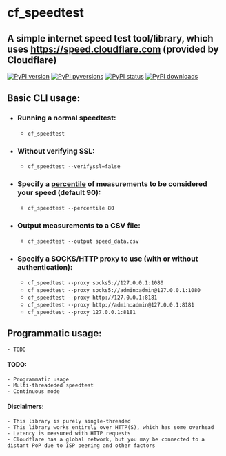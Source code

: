 # cf_speedtest

## A simple internet speed test tool/library, which uses https://speed.cloudflare.com (provided by Cloudflare)

[![PyPI version](https://img.shields.io/pypi/v/cf-speedtest.svg)](https://pypi.python.org/pypi/cf-speedtest)
[![PyPI pyversions](https://img.shields.io/pypi/pyversions/cf-speedtest.svg)](https://pypi.python.org/pypi/cf-speedtest)
[![PyPI status](https://img.shields.io/pypi/status/cf-speedtest.svg)](https://pypi.python.org/pypi/cf-speedtest)
[![PyPI downloads](https://img.shields.io/pypi/dm/cf-speedtest.svg)](https://pypi.python.org/pypi/cf-speedtest)

## Basic CLI usage:

- ### Running a normal speedtest:
	- `cf_speedtest`

- ### Without verifying SSL:
	- `cf_speedtest --verifyssl=false`

- ### Specify a [percentile](https://en.wikipedia.org/wiki/Percentile) of measurements to be considered your speed (default 90):
	- `cf_speedtest --percentile 80`

- ### Output measurements to a CSV file:
	- `cf_speedtest --output speed_data.csv`

- ### Specify a SOCKS/HTTP proxy to use (with or without authentication):
	- `cf_speedtest --proxy socks5://127.0.0.1:1080`
	- `cf_speedtest --proxy socks5://admin:admin@127.0.0.1:1080`
	- `cf_speedtest --proxy http://127.0.0.1:8181`
	- `cf_speedtest --proxy http://admin:admin@127.0.0.1:8181`
	- `cf_speedtest --proxy 127.0.0.1:8181`

## Programmatic usage:
	- TODO

#### TODO:
	- Programmatic usage
	- Multi-threadeded speedtest
	- Continuous mode

#### Disclaimers:
	- This library is purely single-threaded
	- This library works entirely over HTTP(S), which has some overhead
	- Latency is measured with HTTP requests
	- Cloudflare has a global network, but you may be connected to a distant PoP due to ISP peering and other factors